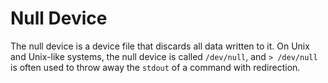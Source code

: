 # Null Device

The null device is a device file that discards all data written to it. On Unix and Unix-like systems, the null device is called `/dev/null`, and `> /dev/null` is often used to throw away the `stdout` of a command with redirection.
